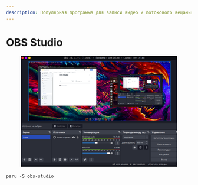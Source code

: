 ```yaml
---
description: Популярная программа для записи видео и потокового вещания
---
```


# OBS Studio

<figure><img src="../../.gitbook/assets/image (11).png" alt=""><figcaption></figcaption></figure>

```shell
paru -S obs-studio
```
